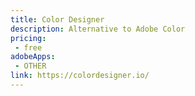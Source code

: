 ```yaml
---
title: Color Designer
description: Alternative to Adobe Color
pricing:
 - free
adobeApps:
 - OTHER
link: https://colordesigner.io/
---
```

